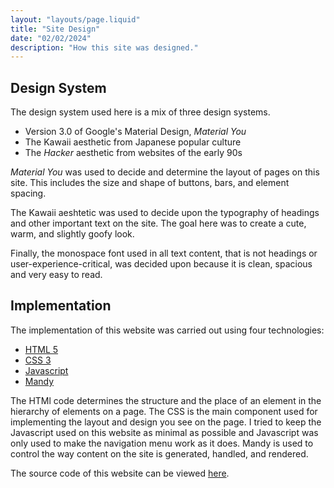 ```yaml
---
layout: "layouts/page.liquid"
title: "Site Design"
date: "02/02/2024"
description: "How this site was designed."
---
```


## Design System

The design system used here is a mix of three design systems.

- Version 3.0 of Google's Material Design, *Material You*
- The Kawaii aesthetic from Japanese popular culture
- The *Hacker* aesthetic from websites of the early 90s

*Material You* was used to decide and determine the layout of pages on this site. This includes the size and shape of buttons, bars, and element spacing.

The Kawaii aeshtetic was used to decide upon the typography of headings and other important text on the site. The goal here was to create a cute, warm, and slightly goofy look.

Finally, the monospace font used in all text content, that is not headings or user-experience-critical, was decided upon because it is clean, spacious and very easy to read.

## Implementation

The implementation of this website was carried out using four technologies:

- [HTML 5](https://www.w3schools.com/html/html_intro.asp)
- [CSS 3](https://www.w3schools.com/css/css_intro.asp)
- [Javascript](https://www.w3schools.com/js/js_intro.asp)
- [Mandy](https://angeldollface.art/mandys-house)

The HTMl code determines the structure and the place of an element in the hierarchy of elements on a page. The CSS is the main component used for implementing the layout and design you see on the page. I tried to keep the Javascript used on this website as minimal as possible and Javascript was only used to make the navigation menu work as it does. Mandy is used to control the way content on the site is generated, handled, and rendered.

The source code of this website can be viewed [here](https://github.com/angeldollface/angeldollface.github.io).